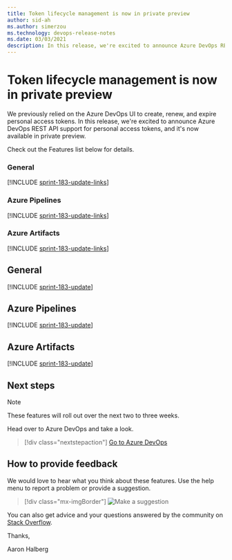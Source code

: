 ```yaml
---
title: Token lifecycle management is now in private preview
author: sid-ah
ms.author: simerzou
ms.technology: devops-release-notes
ms.date: 03/03/2021
description: In this release, we're excited to announce Azure DevOps REST API support for personal access tokens, and it's now available in private preview.
---
```


# Token lifecycle management is now in private preview

We previously relied on the Azure DevOps UI to create, renew, and expire personal access tokens. In this release, we're excited to announce Azure DevOps REST API support for personal access tokens, and it's now available in private preview.

Check out the Features list below for details.

### General

[!INCLUDE [sprint-183-update-links](includes/general/sprint-183-update-links.md)]

### Azure Pipelines

[!INCLUDE [sprint-183-update-links](includes/pipelines/sprint-183-update-links.md)]

### Azure Artifacts

[!INCLUDE [sprint-183-update-links](includes/artifacts/sprint-183-update-links.md)]

## General

[!INCLUDE [sprint-183-update](includes/general/sprint-183-update.md)]

## Azure Pipelines

[!INCLUDE [sprint-183-update](includes/pipelines/sprint-183-update.md)]

## Azure Artifacts

[!INCLUDE [sprint-183-update](includes/artifacts/sprint-183-update.md)]

## Next steps

> [!NOTE]
> These features will roll out over the next two to three weeks.

Head over to Azure DevOps and take a look.

> [!div class="nextstepaction"] 
> [Go to Azure DevOps](https://go.microsoft.com/fwlink/?LinkId=307137&campaign=o~msft~docs~product-vsts~release-notes)

## How to provide feedback

We would love to hear what you think about these features. Use the help menu to report a problem or provide a suggestion.

> [!div class="mx-imgBorder"] 
> ![Make a suggestion](../media/make-a-suggestion.png)

You can also get advice and your questions answered by the community on [Stack Overflow](https://stackoverflow.com/questions/tagged/azure-devops).

Thanks,

Aaron Halberg
